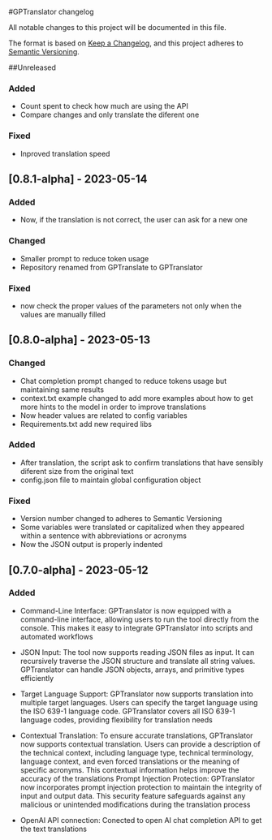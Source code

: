 #GPTranslator changelog

All notable changes to this project will be documented in this file.

The format is based on [Keep a Changelog](https://keepachangelog.com/en/1.0.0/),
and this project adheres to [Semantic Versioning](https://semver.org/spec/v2.0.0.html).

##Unreleased

### Added
- Count spent to check how much are using the API
- Compare changes and only translate the diferent one

### Fixed
- Inproved translation speed

## [0.8.1-alpha] - 2023-05-14

### Added
- Now, if the translation is not correct, the user can ask for a new one

### Changed
- Smaller prompt to reduce token usage
- Repository renamed from GPTranslate to GPTranslator

### Fixed
- now check the proper values of the parameters not only when the values are manually filled



## [0.8.0-alpha] - 2023-05-13

### Changed

- Chat completion prompt changed to reduce tokens usage but maintaining same results
- context.txt example changed to add more examples about how to get more hints to the model in order to improve translations
- Now header values are related to config variables
- Requirements.txt add new required libs

### Added

- After translation, the script ask to confirm translations that have sensibly diferent size from the original text
- config.json file to maintain global configuration object

### Fixed

- Version number changed to adheres to Semantic Versioning
- Some variables were translated or capitalized when they appeared within a sentence with abbreviations or acronyms
- Now the JSON output is properly indented
 

## [0.7.0-alpha] - 2023-05-12

### Added

- Command-Line Interface: GPTranslator is now equipped with a command-line interface, allowing users to run the tool directly from the console. This makes it easy to integrate GPTranslator into scripts and automated workflows

- JSON Input: The tool now supports reading JSON files as input. It can recursively traverse the JSON structure and translate all string values. GPTranslator can handle JSON objects, arrays, and primitive types efficiently

- Target Language Support: GPTranslator now supports translation into multiple target languages. Users can specify the target language using the ISO 639-1 language code. GPTranslator covers all ISO 639-1 language codes, providing flexibility for translation needs

- Contextual Translation: To ensure accurate translations, GPTranslator now supports contextual translation. Users can provide a description of the technical context, including language type, technical terminology, language context, and even forced translations or the meaning of specific acronyms. This contextual information helps improve the accuracy of the translations
Prompt Injection Protection: GPTranslator now incorporates prompt injection protection to maintain the integrity of input and output data. This security feature safeguards against any malicious or unintended modifications during the translation process

- OpenAI API connection: Conected to open AI chat completion API to get the text translations